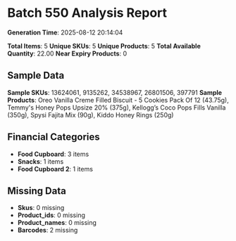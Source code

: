 # Batch 550 Analysis Report

**Generation Time**: 2025-08-12 20:14:04

**Total Items**: 5
**Unique SKUs**: 5
**Unique Products**: 5
**Total Available Quantity**: 22.00
**Near Expiry Products**: 0

## Sample Data
**Sample SKUs**: 13624061, 9135262, 34538967, 26801506, 397791
**Sample Products**: Oreo Vanilla Creme Filled Biscuit - 5 Cookies Pack Of 12 (43.75g), Temmy's Honey Pops Upsize 20% (375g), Kellogg’s Coco Pops Fills Vanilla (350g), Spysi Fajita Mix (90g), Kiddo Honey Rings (250g)

## Financial Categories
- **Food Cupboard**: 3 items
- **Snacks**: 1 items
- **Food Cupboard 2**: 1 items

## Missing Data
- **Skus**: 0 missing
- **Product_ids**: 0 missing
- **Product_names**: 0 missing
- **Barcodes**: 2 missing
